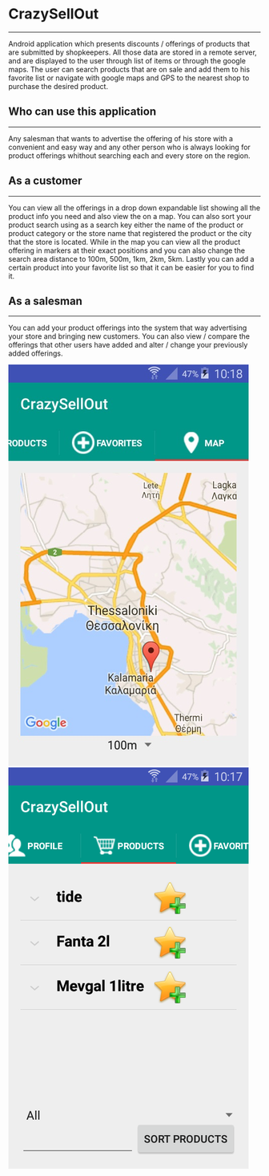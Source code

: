 # CrazySellOut
***
Android application which presents discounts / offerings of products that are submitted by shopkeepers.
All those data are stored in a remote server, and are displayed to the user through list of items or through the google maps.
The user can search products that are on sale and add them to his favorite list or navigate with google maps and GPS to the
nearest shop to purchase the desired product.


## Who can use this application
***
Any salesman that wants to advertise the offering of his store with a convenient and easy way and any other person who is always looking for product offerings whithout searching each and every store on the region. 


## As a customer
***
You can view all the offerings in a drop down expandable list showing all the product info you need and also view the on a map. You can also sort your product search using as a search key either the name of the product or product category or the store name that registered the product or the city that the store is located. While in the map you can view all the product offering in markers at their exact positions and you can also change the search area distance to 100m, 500m, 1km, 2km, 5km. Lastly you can add a certain product into your favorite list so that it can be easier for you to find it.


## As a salesman
***
You can add your product offerings into the system that way advertising your store and bringing new customers. You can also view / compare the offerings that other users have added and alter / change your previously added offerings.

 
![](https://github.com/AlcatrazGR/CrazySellOut_Repo/blob/master/CrazySellOut/CrazySellOut%20Application%20Images/device-2016-03-09-101826.jpg) 
![](https://github.com/AlcatrazGR/CrazySellOut_Repo/blob/master/CrazySellOut/CrazySellOut%20Application%20Images/device-2016-03-09-101734.png) 